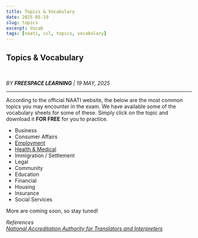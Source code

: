 ```yaml
---
title: Topics & Vocabulary
date: 2025-05-19
slug: topics
excerpt: Vocab
tags: [naati, ccl, topics, vocabulary]
---
```


## Topics & Vocabulary

&nbsp;

_BY **FREESPACE LEARNING** | 19 MAY, 2025_

---

According to the official NAATI website, the below are the most common topics you may encounter in the exam. We have available some of the vocabulary sheets for some of these. Simply click on the topic and download it **FOR FREE** for you to practice.

* Business
* Consumer Affairs
* [Employment](https://drive.google.com/file/d/1mEmdZ7ghONijTZKuOk792U-RnI8-YTXb/view?usp=drive_link)
* [Health & Medical](https://drive.google.com/file/d/1CXO6qyn5Msx72gOc9TCSFT2wxB3qSQLQ/view?usp=drive_link)
* Immigration / Settlement
* Legal
* Community
* Education
* Financial
* Housing
* Insurance
* Social Services

More are coming soon, so stay tuned!

_References_  
_[National Accreditation Authority for Translators and Interpreters](https://www.naati.com.au/)_